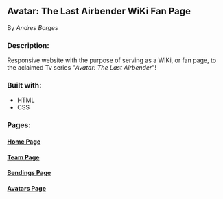 ## Avatar: The Last Airbender WiKi Fan Page
By *Andres Borges*

### Description:
  Responsive website with the purpose of serving as a WiKi, or fan page, to the aclaimed Tv series "*Avatar: The Last Airbender*"!

### Built with:

* HTML
* CSS

### Pages:

#### [Home Page](index.html)
#### [Team Page](team.html)
#### [Bendings Page](bending.html)
#### [Avatars Page](avatars.html)
